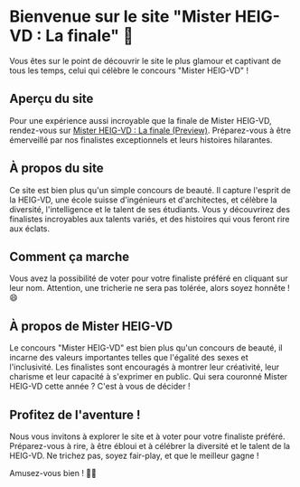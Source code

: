 # Bienvenue sur le site "Mister HEIG-VD : La finale" 🤩

Vous êtes sur le point de découvrir le site le plus glamour et captivant de tous les temps, celui qui célèbre le concours "Mister HEIG-VD" !

## Aperçu du site

Pour une expérience aussi incroyable que la finale de Mister HEIG-VD, rendez-vous sur [Mister HEIG-VD : La finale (Preview)](https://malo-romano.github.io/WEB-PW01/). Préparez-vous à être émerveillé par nos finalistes exceptionnels et leurs histoires hilarantes.

## À propos du site

Ce site est bien plus qu'un simple concours de beauté. Il capture l'esprit de la HEIG-VD, une école suisse d'ingénieurs et d'architectes, et célèbre la diversité, l'intelligence et le talent de ses étudiants. Vous y découvrirez des finalistes incroyables aux talents variés, et des histoires qui vous feront rire aux éclats.

## Comment ça marche

Vous avez la possibilité de voter pour votre finaliste préféré en cliquant sur leur nom. Attention, une tricherie ne sera pas tolérée, alors soyez honnête ! 😄

## À propos de Mister HEIG-VD

Le concours "Mister HEIG-VD" est bien plus qu'un concours de beauté, il incarne des valeurs importantes telles que l'égalité des sexes et l'inclusivité. Les finalistes sont encouragés à montrer leur créativité, leur charisme et leur capacité à s'exprimer en public. Qui sera couronné Mister HEIG-VD cette année ? C'est à vous de décider !

## Profitez de l'aventure !

Nous vous invitons à explorer le site et à voter pour votre finaliste préféré. Préparez-vous à rire, à être ébloui et à célébrer la diversité et le talent de la HEIG-VD. Ne trichez pas, soyez fair-play, et que le meilleur gagne !

Amusez-vous bien ! 🎉👑
